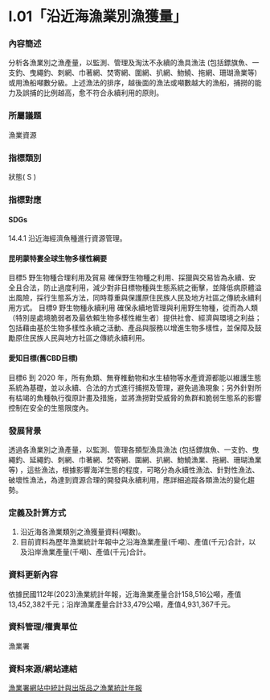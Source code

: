 # I.01「沿近海漁業別漁獲量」

<script type="text/javascript" src="http://cdn.mathjax.org/mathjax/latest/MathJax.js?config=TeX-AMS-MML_HTMLorMML"></script>

### 內容簡述
分析各漁業別之漁產量，以監測、管理及淘汰不永續的漁具漁法 (包括鏢旗魚、一支釣、曳繩釣、刺網、巾著網、焚寄網、圍網、扒網、魩鱙、拖網、珊瑚漁業等) 或用漁船噸數分級。上述漁法的排序，越後面的漁法或噸數越大的漁船，捕撈的能力及誤捕的比例越高，愈不符合永續利用的原則。

### 所屬議題
漁業資源
### 指標類別
狀態( S )
### 指標對應
#### SDGs
14.4.1
沿近海經濟魚種進行資源管理。
#### 昆明蒙特婁全球生物多樣性綱要
目標5 野生物種合理利用及貿易
確保野生物種之利用、採獵與交易皆為永續、安全且合法，防止過度利用，減少對非目標物種與生態系統之衝擊，並降低病原體溢出風險，採行生態系方法，同時尊重與保護原住民族人民及地方社區之傳統永續利用方式。
目標9 野生物種永續利用
確保永續地管理與利用野生物種，從而為人類（特別是處境脆弱者及最依賴生物多樣性維生者）提供社會、經濟與環境之利益；包括藉由基於生物多樣性永續之活動、產品與服務以增進生物多樣性，並保障及鼓勵原住民族人民與地方社區之傳統永續利用。
#### 愛知目標(舊CBD目標)
目標6
到 2020 年，所有魚類、無脊椎動物和水生植物等水產資源都能以維護生態系統為基礎，並以永續、合法的方式進行捕撈及管理，避免過漁現象；另外針對所有枯竭的魚種執行復原計畫及措施，並將漁撈對受威脅的魚群和脆弱生態系的影響控制在安全的生態限度內。
### 發展背景
透過各漁業別之漁產量，以監測、管理各類型漁具漁法 (包括鏢旗魚、一支釣、曳繩釣、延繩釣、刺網、巾著網、焚寄網、圍網、扒網、魩鱙漁業、拖網、珊瑚漁業等) ，這些漁法，根據影響海洋生態的程度，可略分為永續性漁法、針對性漁法、破壞性漁法，為達到資源合理的開發與永續利用，應詳細追蹤各類漁法的變化趨勢。
### 定義及計算方式
1. 沿近海各漁業類別之漁獲量資料(噸數)。
2. 目前資料為歷年漁業統計年報中之沿海漁業產量(千噸)、產值(千元)合計，以及沿岸漁業產量(千噸)、產值(千元)合計。
### 資料更新內容
依據民國112年(2023)漁業統計年報，近海漁業產量合計158,516公噸，產值13,452,382千元；沿岸漁業產量合計33,479公噸，產值4,931,367千元。
### 資料管理/權責單位
漁業署
### 資料來源/網站連結
[漁業署網站中統計與出版品之漁業統計年報](https://www.fa.gov.tw/cht/PublicationsFishYear/index.aspx)
